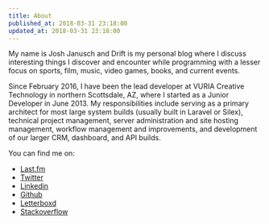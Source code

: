 ```yaml
---
title: About
published_at: 2018-03-31 23:18:00
updated_at: 2018-03-31 23:18:00
---
```

My name is Josh Janusch and Drift is my personal blog where I discuss interesting things I discover and encounter while 
programming with a lesser focus on sports, film, music, video games, books, and current events.

Since February 2016, I have been the lead developer at VURIA Creative Technology in northern Scottsdale, AZ, where I 
started as a Junior Developer in June 2013. My responsibilities include serving as a primary architect for most large 
system builds (usually built in Laravel or Silex), technical project management, server administration and site hosting 
management, workflow management and improvements, and development of our larger CRM, dashboard, and API builds.

You can find me on:

* [<i class="fa fa-fw fa-lastfm"></i> Last.fm](http://last.fm/user/jaj43123)
* [<i class="fa fa-fw fa-twitter"></i> Twitter](https://twitter.com/Apocalyptic0n3)
* [<i class="fa fa-fw fa-linkedin"></i> Linkedin](https://www.linkedin.com/pub/josh-janusch/4b/a98/a7a)
* [<i class="fa fa-fw fa-github"></i> Github](https://github.com/jjanusch)
* [<i class="fa fa-fw fa-film"></i> Letterboxd](http://letterboxd.com/apocalyptic0n3/)
* [<i class="fa fa-fw fa-stack-overflow"></i> Stackoverflow](http://stackoverflow.com/users/1515620/josh-janusch)
